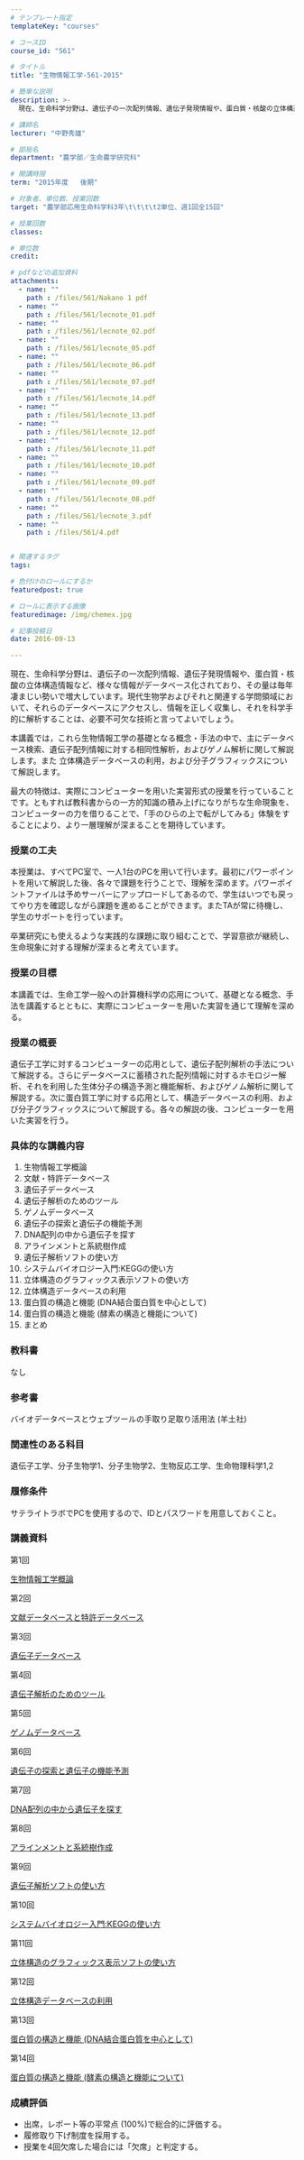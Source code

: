 ```yaml
---
# テンプレート指定
templateKey: "courses"

# コースID
course_id: "561"

# タイトル
title: "生物情報工学-561-2015"

# 簡単な説明
description: >-
  現在、生命科学分野は、遺伝子の一次配列情報、遺伝子発現情報や、蛋白質・核酸の立体構造情報など、様々な情報がデータベース化されており、その量は毎年凄まじい勢いで増大しています。現代生物学およびそれと関連...

# 講師名
lecturer: "中野秀雄"

# 部局名
department: "農学部／生命農学研究科"

# 開講時限
term: "2015年度	後期"

# 対象者、単位数、授業回数
target: "農学部応用生命科学科3年\t\t\t\t2単位、週1回全15回"

# 授業回数
classes: 

# 単位数
credit: 

# pdfなどの追加資料
attachments: 
  - name: "" 
    path : /files/561/Nakano 1 pdf
  - name: "" 
    path : /files/561/lecnote_01.pdf
  - name: "" 
    path : /files/561/lecnote_02.pdf
  - name: "" 
    path : /files/561/lecnote_05.pdf
  - name: "" 
    path : /files/561/lecnote_06.pdf
  - name: "" 
    path : /files/561/lecnote_07.pdf
  - name: "" 
    path : /files/561/lecnote_14.pdf
  - name: "" 
    path : /files/561/lecnote_13.pdf
  - name: "" 
    path : /files/561/lecnote_12.pdf
  - name: "" 
    path : /files/561/lecnote_11.pdf
  - name: "" 
    path : /files/561/lecnote_10.pdf
  - name: "" 
    path : /files/561/lecnote_09.pdf
  - name: "" 
    path : /files/561/lecnote_08.pdf
  - name: "" 
    path : /files/561/lecnote_3.pdf
  - name: "" 
    path : /files/561/4.pdf


# 関連するタグ
tags:

# 色付けのロールにするか
featuredpost: true

# ロールに表示する画像
featuredimage: /img/chemex.jpg

# 記事投稿日
date: 2016-09-13

---
```

現在、生命科学分野は、遺伝子の一次配列情報、遺伝子発現情報や、蛋白質・核酸の立体構造情報など、様々な情報がデータベース化されており、その量は毎年凄まじい勢いで増大しています。現代生物学およびそれと関連する学問領域において、それらのデータベースにアクセスし、情報を正しく収集し、それを科学手的に解析することは、必要不可欠な技術と言ってよいでしょう。

本講義では，これら生物情報工学の基礎となる概念・手法の中で、主にデータベース検索、遺伝子配列情報に対する相同性解析，およびゲノム解析に関して解説します。また 立体構造データベースの利用，および分子グラフィックスについて解説します。

最大の特徴は、実際にコンピューターを用いた実習形式の授業を行っていることです。ともすれば教科書からの一方的知識の積み上げになりがちな生命現象を、コンピューターの力を借りることで、「手のひらの上で転がしてみる」体験をすることにより、より一層理解が深まることを期待しています。
### 授業の工夫

本授業は、すべてPC室で、一人1台のPCを用いて行います。最初にパワーポイントを用いて解説した後、各々で課題を行うことで、理解を深めます。パワーポイントファイルは予めサーバーにアップロードしてあるので、学生はいつでも戻ってやり方を確認しながら課題を進めることができます。またTAが常に待機し、学生のサポートを行っています。

卒業研究にも使えるような実践的な課題に取り組むことで、学習意欲が継続し、生命現象に対する理解が深まると考えています。

### 授業の目標

本講義では、生命工学一般への計算機科学の応用について、基礎となる概念、手法を講義するとともに、実際にコンピューターを用いた実習を通じて理解を深める。 

### 授業の概要

遺伝子工学に対するコンピューターの応用として、遺伝子配列解析の手法について解説する。さらにデータベースに蓄積された配列情報に対するホモロジー解析、それを利用した生体分子の構造予測と機能解析、およびゲノム解析に関して解説する。次に蛋白質工学に対する応用として、構造データベースの利用、および分子グラフィックスについて解説する。各々の解説の後、コンピューターを用いた実習を行う。 

### 具体的な講義内容

  1. 生物情報工学概論
  2. 文献・特許データベース
  3. 遺伝子データベース
  4. 遺伝子解析のためのツール
  5. ゲノムデータベース
  6. 遺伝子の探索と遺伝子の機能予測
  7. DNA配列の中から遺伝子を探す
  8. アラインメントと系統樹作成
  9. 遺伝子解析ソフトの使い方
 10. システムバイオロジー入門:KEGGの使い方
 11. 立体構造のグラフィックス表示ソフトの使い方
 12. 立体構造データベースの利用
 13. 蛋白質の構造と機能 (DNA結合蛋白質を中心として)
 14. 蛋白質の構造と機能 (酵素の構造と機能について)
 15. まとめ

### 教科書

なし 

### 参考書

バイオデータベースとウェブツールの手取り足取り活用法 (羊土社) 

### 関連性のある科目

遺伝子工学、分子生物学1、分子生物学2、生物反応工学、生命物理科学1,2 

### 履修条件

サテライトラボでPCを使用するので、IDとパスワードを用意しておくこと。

### 講義資料

第1回


[生物情報工学概論](/files/561/lecnote_01.pdf) 

第2回


[文献データベースと特許データベース](/files/561/lecnote_02.pdf) 

第3回


[遺伝子データベース](/files/561/lecnote_3.pdf) 

第4回


[遺伝子解析のためのツール](/files/561/4.pdf) 

第5回


[ゲノムデータベース](/files/561/lecnote_05.pdf) 

第6回


[遺伝子の探索と遺伝子の機能予測](/files/561/lecnote_06.pdf) 

第7回


[DNA配列の中から遺伝子を探す](/files/561/lecnote_07.pdf) 

第8回


[アラインメントと系統樹作成](/files/561/lecnote_08.pdf) 

第9回


[遺伝子解析ソフトの使い方](/files/561/lecnote_09.pdf) 

第10回


[システムバイオロジー入門:KEGGの使い方](/files/561/lecnote_10.pdf) 

第11回


[立体構造のグラフィックス表示ソフトの使い方](/files/561/lecnote_11.pdf) 

第12回


[立体構造データベースの利用](/files/561/lecnote_12.pdf) 

第13回


[蛋白質の構造と機能 (DNA結合蛋白質を中心として)](/files/561/lecnote_13.pdf) 

第14回


[蛋白質の構造と機能 (酵素の構造と機能について)](/files/561/lecnote_14.pdf) 

### 成績評価

  * 出席，レポート等の平常点 (100%)で総合的に評価する。
  * 履修取り下げ制度を採用する。
  * 授業を4回欠席した場合には「欠席」と判定する。
